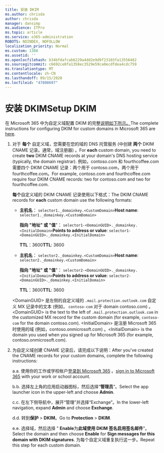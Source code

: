 ```yaml
---
title: 安装 DKIM
ms.author: chrisda
author: chrisda
manager: dansimp
ms.audience: ITPro
ms.topic: article
ms.service: o365-administration
ROBOTS: NOINDEX, NOFOLLOW
localization_priority: Normal
ms.custom: 1388
ms.assetid: ''
ms.openlocfilehash: b34bfdafcab6229a4dd2e9d9f23103fa13556482
ms.sourcegitcommit: c6692ce0fa1358ec3529e59ca0ecdfdea4cdc759
ms.translationtype: MT
ms.contentlocale: zh-CN
ms.lasthandoff: 09/15/2020
ms.locfileid: "47808697"
---
```

# <a name="setup-dkim"></a><span data-ttu-id="31144-102">安装 DKIM</span><span class="sxs-lookup"><span data-stu-id="31144-102">Setup DKIM</span></span>

<span data-ttu-id="31144-103">在 Microsoft 365 中为自定义域配置 DKIM 的完整[说明如下所示。](https://docs.microsoft.com/microsoft-365/security/office-365-security/use-dkim-to-validate-outbound-email#steps-you-need-to-do-to-manually-set-up-dkim)</span><span class="sxs-lookup"><span data-stu-id="31144-103">The complete instructions for configuring DKIM for custom domains in Microsoft 365 are [here](https://docs.microsoft.com/microsoft-365/security/office-365-security/use-dkim-to-validate-outbound-email#steps-you-need-to-do-to-manually-set-up-dkim).</span></span>

1. <span data-ttu-id="31144-104">对于 **每个** 自定义域，您需要在您的域的 DNS 托管服务 (中创建 **两个** DKIM CNAME 记录。通常，域注册器) 。</span><span class="sxs-lookup"><span data-stu-id="31144-104">For **each** custom domain, you need to create **two** DKIM CNAME records at your domain's DNS hosting service (typically, the domain registrar).</span></span> <span data-ttu-id="31144-105">例如，contoso.com 和 fourthcoffee.com 需要四个 DKIM CNAME 记录：两个用于 contoso.com，两个用于 fourthcoffee.com。</span><span class="sxs-lookup"><span data-stu-id="31144-105">For example, contoso.com and fourthcoffee.com require four DKIM CNAME records: two for contoso.com and two for fourthcoffee.com.</span></span>

   <span data-ttu-id="31144-106">**每个**自定义域的 DKIM CNAME 记录使用以下格式：</span><span class="sxs-lookup"><span data-stu-id="31144-106">The DKIM CNAME records for **each** custom domain use the following formats:</span></span>

   - <span data-ttu-id="31144-107">**主机名**： `selector1._domainkey.<CustomDomain>`</span><span class="sxs-lookup"><span data-stu-id="31144-107">**Host name**: `selector1._domainkey.<CustomDomain>`</span></span>

     <span data-ttu-id="31144-108">**指向 "地址" 或 "值**"： `selector1-<DomainGUID>._domainkey.<InitialDomain>`</span><span class="sxs-lookup"><span data-stu-id="31144-108">**Points to address or value**: `selector1-<DomainGUID>._domainkey.<InitialDomain>`</span></span>

     <span data-ttu-id="31144-109">**TTL**：3600</span><span class="sxs-lookup"><span data-stu-id="31144-109">**TTL**: 3600</span></span>

   - <span data-ttu-id="31144-110">**主机名**： `selector2._domainkey.<CustomDomain>`</span><span class="sxs-lookup"><span data-stu-id="31144-110">**Host name**: `selector2._domainkey.<CustomDomain>`</span></span>

     <span data-ttu-id="31144-111">**指向 "地址" 或 "值**"： `selector2-<DomainGUID>._domainkey.<InitialDomain>`</span><span class="sxs-lookup"><span data-stu-id="31144-111">**Points to address or value**: `selector2-<DomainGUID>._domainkey.<InitialDomain>`</span></span>

     <span data-ttu-id="31144-112">**TTL**：3600</span><span class="sxs-lookup"><span data-stu-id="31144-112">**TTL**: 3600</span></span>

   <span data-ttu-id="31144-113">\<DomainGUID\> 是左侧的自定义域的 `.mail.protection.outlook.com` 自定义 MX 记录中的文本 (例如， `contoso-com` 对于 domain contoso.com) 。</span><span class="sxs-lookup"><span data-stu-id="31144-113">\<DomainGUID\> is the text to the left of `.mail.protection.outlook.com` in the customized MX record for the custom domain (for example, `contoso-com` for the domain contoso.com).</span></span> <span data-ttu-id="31144-114">\<InitialDomain\> 是注册 Microsoft 365 时使用的域 (例如，contoso.onmicrosoft.com) 。</span><span class="sxs-lookup"><span data-stu-id="31144-114">\<InitialDomain\> is the domain you used when you signed up for Microsoft 365 (for example, contoso.onmicrosoft.com).</span></span>

2. <span data-ttu-id="31144-115">为自定义域创建 CNAME 记录后，请完成以下说明：</span><span class="sxs-lookup"><span data-stu-id="31144-115">After you've created the CNAME records for your custom domains, complete the following instructions:</span></span>

   <span data-ttu-id="31144-116">a.</span><span class="sxs-lookup"><span data-stu-id="31144-116">a.</span></span> <span data-ttu-id="31144-117">使用你的工作或学校帐户[登录到 Microsoft 365](https://support.office.microsoft.com/article/e9eb7d51-5430-4929-91ab-6157c5a050b4) 。</span><span class="sxs-lookup"><span data-stu-id="31144-117">[sign in to Microsoft 365](https://support.office.microsoft.com/article/e9eb7d51-5430-4929-91ab-6157c5a050b4) with your work or school account.</span></span>

   <span data-ttu-id="31144-118">b.</span><span class="sxs-lookup"><span data-stu-id="31144-118">b.</span></span> <span data-ttu-id="31144-119">选择左上角的应用启动器图标，然后选择“**管理员**”。</span><span class="sxs-lookup"><span data-stu-id="31144-119">Select the app launcher icon in the upper-left and choose **Admin**.</span></span>

   <span data-ttu-id="31144-120">c.</span><span class="sxs-lookup"><span data-stu-id="31144-120">c.</span></span> <span data-ttu-id="31144-121">在左下侧导航中，展开“管理”并选择“Exchange”。</span><span class="sxs-lookup"><span data-stu-id="31144-121">In the lower-left navigation, expand **Admin** and choose **Exchange**.</span></span>

   <span data-ttu-id="31144-122">d.</span><span class="sxs-lookup"><span data-stu-id="31144-122">d.</span></span> <span data-ttu-id="31144-123">转到**保护**  >  **DKIM**。</span><span class="sxs-lookup"><span data-stu-id="31144-123">Go to **Protection** > **DKIM**.</span></span>

   <span data-ttu-id="31144-124">e.</span><span class="sxs-lookup"><span data-stu-id="31144-124">e.</span></span> <span data-ttu-id="31144-125">选择域，然后选择 " **Enable**为**此域使用 DKIM 签名启用签名邮件**"。</span><span class="sxs-lookup"><span data-stu-id="31144-125">Select the domain and then choose **Enable** for **Sign messages for this domain with DKIM signatures**.</span></span> <span data-ttu-id="31144-126">为每个自定义域重复执行这一步。</span><span class="sxs-lookup"><span data-stu-id="31144-126">Repeat this step for each custom domain.</span></span>
